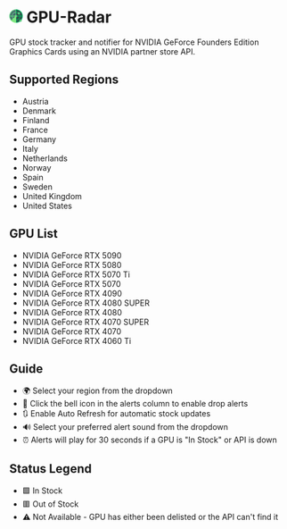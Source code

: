 # <img src="https://raw.githubusercontent.com/l-zariqi/fe-radar/main/images/favicon.svg" alt="fe-radar-icon" width="24" height="24"> GPU-Radar

GPU stock tracker and notifier for NVIDIA GeForce Founders Edition Graphics Cards using an NVIDIA partner store API.

## Supported Regions

- Austria
- Denmark
- Finland
- France
- Germany
- Italy
- Netherlands
- Norway
- Spain
- Sweden
- United Kingdom
- United States

## GPU List

- NVIDIA GeForce RTX 5090
- NVIDIA GeForce RTX 5080
- NVIDIA GeForce RTX 5070 Ti
- NVIDIA GeForce RTX 5070
- NVIDIA GeForce RTX 4090
- NVIDIA GeForce RTX 4080 SUPER
- NVIDIA GeForce RTX 4080
- NVIDIA GeForce RTX 4070 SUPER
- NVIDIA GeForce RTX 4070
- NVIDIA GeForce RTX 4060 Ti

## Guide

- 🌍 Select your region from the dropdown
- 🔔 Click the bell icon in the alerts column to enable drop alerts
- 🔃 Enable Auto Refresh for automatic stock updates
- 🔊 Select your preferred alert sound from the dropdown
- ⏰ Alerts will play for 30 seconds if a GPU is "In Stock" or API is down

## Status Legend

- 🟩 In Stock
- 🟥 Out of Stock
- ⚠️ Not Available - GPU has either been delisted or the API can't find it
